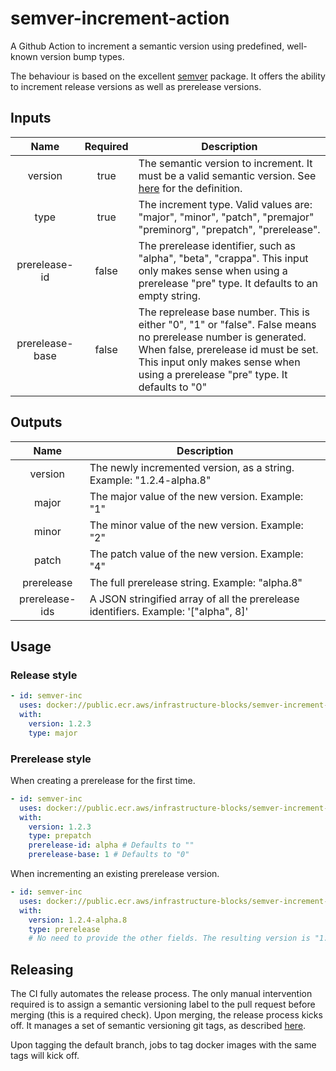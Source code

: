 # semver-increment-action

A Github Action to increment a semantic version using predefined, well-known version bump types.

The behaviour is based on the excellent [semver](https://www.npmjs.com/search?q=semver) package. It offers the ability
to increment release versions as well as prerelease versions.

## Inputs

|      Name      | Required | Description                                                                                                                                                                                                                             |
|:---------------:|:--------:|-----------------------------------------------------------------------------------------------------------------------------------------------------------------------------------------------------------------------------------------|
|     version     |   true   | The semantic version to increment. It must be a valid semantic version. See [here](https://semver.org/) for the definition.                                                                                                             | 
|      type       |   true   | The increment type. Valid values are: "major", "minor", "patch", "premajor" "preminorg", "prepatch", "prerelease".                                                                                                                      |
| prerelease-id   |  false   | The prerelease identifier, such as "alpha", "beta", "crappa". This input only makes sense when using a prerelease "pre" type. It defaults to an empty string.                                                                           |
| prerelease-base |  false   | The reprelease base number. This is either "0", "1" or "false". False means no prerelease number is generated. When false, prerelease id must be set. This input only makes sense when using a prerelease "pre" type. It defaults to "0" |

## Outputs

|    Name        | Description                                                                              |
|:--------------:|------------------------------------------------------------------------------------------|
|    version     | The newly incremented version, as a string. Example: "1.2.4-alpha.8"                     |
|     major      | The major value of the new version. Example: "1"                                         |
|     minor      | The minor value of the new version. Example: "2"                                         |
|     patch      | The patch value of the new version. Example: "4"                                         |
|   prerelease   | The full prerelease string. Example: "alpha.8"                                           |
| prerelease-ids | A JSON stringified array of all the prerelease identifiers. Example: '["alpha", 8]'      |
## Usage

### Release style
```yaml
- id: semver-inc
  uses: docker://public.ecr.aws/infrastructure-blocks/semver-increment-action:v1
  with:
    version: 1.2.3
    type: major
```

### Prerelease style

When creating a prerelease for the first time.
```yaml
- id: semver-inc
  uses: docker://public.ecr.aws/infrastructure-blocks/semver-increment-action:v1
  with:
    version: 1.2.3
    type: prepatch
    prerelease-id: alpha # Defaults to ""
    prerelease-base: 1 # Defaults to "0"
```

When incrementing an existing prerelease version.
```yaml
- id: semver-inc
  uses: docker://public.ecr.aws/infrastructure-blocks/semver-increment-action:v1
  with:    
    version: 1.2.4-alpha.8
    type: prerelease
    # No need to provide the other fields. The resulting version is "1.2.4-alpha.9"
```

## Releasing

The CI fully automates the release process. The only manual intervention required is to assign a semantic
versioning label to the pull request before merging (this is a required check). Upon merging, the
release process kicks off. It manages a set of semantic versioning git tags,
as described [here](https://github.com/infrastructure-blocks/git-tag-semver-action).

Upon tagging the default branch, jobs to tag docker images with the same tags will kick off.
